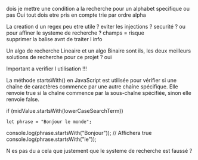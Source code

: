 dois je mettre une condition a la recherche pour un alphabet specifique ou pas 
Oui tout dois etre pris en compte 
trie par ordre alpha

La creation d un regex peu etre utile ?
eviter les injections ? securité ? ou pour affiner le systeme de recherche ?
champs = risque  
supprimer la balise avnt de traiter l info


Un algo de recherche Lineaire et un algo Binaire sont ils, les deux meilleurs solutions de recherche 
pour ce projet ?
oui



Important a verifier l utilisation !!!

La méthode startsWith() en JavaScript est utilisée pour vérifier si une chaîne de caractères commence par une autre chaîne spécifique. Elle renvoie true si la chaîne commence par la sous-chaîne spécifiée, sinon elle renvoie false.


if (midValue.startsWith(lowerCaseSearchTerm)) 

    let phrase = "Bonjour le monde";
console.log(phrase.startsWith("Bonjour")); // Affichera true
console.log(phrase.startsWith("le")); 

N es pas du a cela que justement que le systeme de recherche est faussé ?
